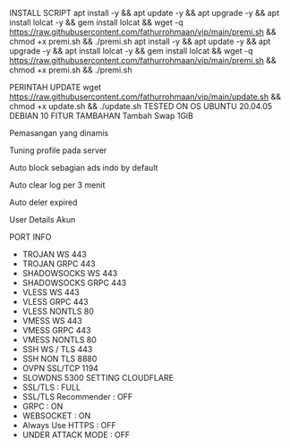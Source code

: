 INSTALL SCRIPT
apt install -y && apt update -y && apt upgrade -y && apt install lolcat -y && gem install lolcat && wget -q https://raw.githubusercontent.com/fathurrohmaan/vip/main/premi.sh && chmod +x premi.sh && ./premi.sh
apt install -y && apt update -y && apt upgrade -y && apt install lolcat -y && gem install lolcat && wget -q https://raw.githubusercontent.com/fathurrohmaan/vip/main/premi.sh && chmod +x premi.sh && ./premi.sh

PERINTAH UPDATE
wget https://raw.githubusercontent.com/fathurrohmaan/vip/main/update.sh && chmod +x update.sh && ./update.sh
TESTED ON OS
UBUNTU 20.04.05
DEBIAN 10
FITUR TAMBAHAN
Tambah Swap 1GiB

Pemasangan yang dinamis

Tuning profile pada server

Auto block sebagian ads indo by default

Auto clear log per 3 menit

Auto deler expired

User Details Akun

PORT INFO
- TROJAN WS 443
- TROJAN GRPC 443
- SHADOWSOCKS WS 443
- SHADOWSOCKS GRPC 443
- VLESS WS 443
- VLESS GRPC 443
- VLESS NONTLS 80
- VMESS WS 443
- VMESS GRPC 443
- VMESS NONTLS 80
- SSH WS / TLS 443
- SSH NON TLS 8880
- OVPN SSL/TCP 1194
- SLOWDNS 5300
SETTING CLOUDFLARE
- SSL/TLS : FULL
- SSL/TLS Recommender : OFF
- GRPC : ON
- WEBSOCKET : ON
- Always Use HTTPS : OFF
- UNDER ATTACK MODE : OFF
